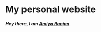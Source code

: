 # My personal website
##### Hey there, I am <a href="https://www.instagram.com/amiya_ranjan._/?hl=en"> **_Amiya Ranjan_** </a>
